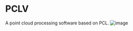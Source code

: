 # PCLV
A point cloud processing software based on PCL.
![image](https://github.com/saferhand/PCLV/Topview.png)
